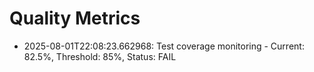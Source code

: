 # Quality Metrics

- 2025-08-01T22:08:23.662968: Test coverage monitoring - Current: 82.5%, Threshold: 85%, Status: FAIL
